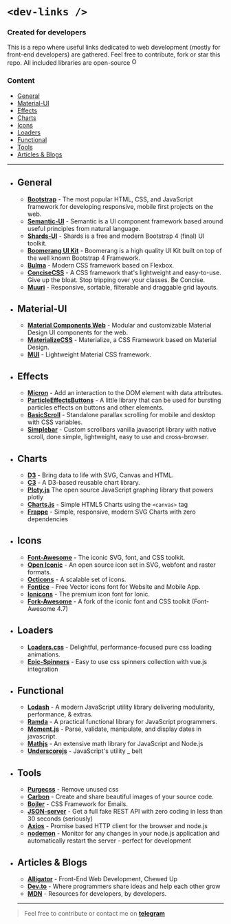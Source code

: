 #  ``` <dev-links /> ```

### Created for developers  

This is a repo where useful links dedicated to web development (mostly for front-end developers) are gathered. Feel free to contribute, fork or star this repo. All included libraries are open-source <img title="Open Source" width="16" src="https://cdn.jsdelivr.net/npm/simple-icons@1.2.7/icons/github.svg" /> 


### Content
* [General](#general)
* [Material-UI](#material-ui)
* [Effects](#effects)
* [Charts](#charts)
* [Icons](#icons)
* [Loaders](#loaders)
* [Functional](#functional)
* [Tools](#tools)
* [Articles & Blogs](#articles--blogs)



---
- ##  General
	 - [**Bootstrap**](https://github.com/twbs/bootstrap) - The most popular HTML, CSS, and JavaScript framework for developing responsive, mobile first projects on the web. 
	 - [**Semantic-UI**](https://github.com/semantic-org/semantic-ui) - Semantic is a UI component framework based around useful principles from natural language.
	 - [**Shards-UI**](https://github.com/DesignRevision/shards-ui) - Shards is a free and modern Bootstrap 4 (final) UI toolkit.
	 - [**Boomerang UI Kit**](https://github.com/webpixels/boomerang-ui-kit) - Boomerang is a high quality UI Kit built on top of the well known Bootstrap 4 Framework.
	 - [**Bulma**](https://github.com/jgthms/bulma) - Modern CSS framework based on Flexbox.
	 - [**ConciseCSS**](https://github.com/ConciseCSS/concise.css) - A CSS framework that's lightweight and easy-to-use. Give up the bloat. Stop tripping over your classes. Be Concise.
	 - [**Muuri**](https://github.com/haltu/muuri) - Responsive, sortable, filterable and draggable grid layouts.

- ## Material-UI
	 - [**Material Components Web**](https://github.com/material-components/material-components-web) - Modular and customizable Material Design UI components for the web.
	 - [**MaterializeCSS**](https://github.com/Dogfalo/materialize) - Materialize, a CSS Framework based on Material Design.
	 - [**MUI**](https://github.com/muicss/mui) - Lightweight Material CSS framework.

- ##  Effects
	 - [**Micron**](https://webkul.github.io/micron/) - Add an interaction to the DOM element with data attributes.
	 - [**ParticleEffectsButtons**](https://github.com/codrops/ParticleEffectsButtons/) - A little library that can be used for bursting particles effects on buttons and other elements.
     - [**BasicScroll**](https://github.com/electerious/basicScroll) - Standalone parallax scrolling for mobile and desktop with CSS variables.
	- [**Simplebar**](https://github.com/Grsmto/simplebar) - Custom scrollbars vanilla javascript library with native scroll, done simple, lightweight, easy to use and cross-browser.


- ##  Charts
	 - [**D3**](https://github.com/d3/d3) - Bring data to life with SVG, Canvas and HTML.
	 - [**C3**](https://github.com/c3js/c3) - A D3-based reusable chart library.
	 - [**Ploty.js**](https://github.com/plotly/plotly.js) The open source JavaScript graphing library that powers plotly
	 - [**Charts.js**](https://github.com/danielgindi/Charts) - Simple HTML5 Charts using the ``` <canvas> ``` tag
	 - [**Frappe**](https://github.com/frappe/charts) - Simple, responsive, modern SVG Charts with zero dependencies

- ##  Icons
	 - [**Font-Awesome**](https://github.com/FortAwesome/Font-Awesome) - The iconic SVG, font, and CSS toolkit.
	 - [**Open Iconic**](https://github.com/iconic/open-iconic) - An open source icon set in SVG, webfont and raster formats.
	 - [**Octicons**](https://github.com/primer/octicons/) - A scalable set of icons.
	 - [**Fontice**](https://github.com/UXWing/fontice) - Free Vector icons font for Website and Mobile App.
	 - [**Ionicons**](https://github.com/ionic-team/ionicons) - The premium icon font for Ionic.
	 - [**Fork-Awesome**](https://github.com/ForkAwesome/Fork-Awesome) - A fork of the iconic font and CSS toolkit (Font-Awesome 4.7)

- ##  Loaders
	 - [**Loaders.css**](https://github.com/ConnorAtherton/loaders.css) - Delightful, performance-focused pure css loading animations.
     - [**Epic-Spinners**](https://github.com/epicmaxco/epic-spinners) - Easy to use css spinners collection with vue.js integration 

- ##  Functional
	 - [**Lodash**](https://github.com/lodash/lodash) - A modern JavaScript utility library delivering modularity, performance, & extras.
	 - [**Ramda**](https://github.com/ramda/ramda) - A practical functional library for JavaScript programmers.
	 - [**Moment.js**](https://github.com/moment/moment) - Parse, validate, manipulate, and display dates in javascript.
	 - [**Mathjs**](https://github.com/josdejong/mathjs) - An extensive math library for JavaScript and Node.js
	 - [**Underscorejs**](https://github.com/jashkenas/underscore) - JavaScript's utility _ belt



- ##  Tools
	- [**Purgecss**](https://github.com/FullHuman/purgecss) - Remove unused css
	- [**Carbon**](https://github.com/dawnlabs/carbon) - Create and share beautiful images of your source code.
    - [**Bojler**](https://github.com/Slicejack/bojler) - CSS Framework for Emails.
	- [**JSON-server**](https://github.com/typicode/json-server) - Get a full fake REST API with zero coding in less than 30 seconds (seriously)
  - [**Axios**](https://github.com/axios/axios) - Promise based HTTP client for the browser and node.js
  - [**nodemon**](https://github.com/remy/nodemon) - Monitor for any changes in your node.js application and automatically restart the server - perfect for development
  

- ##  Articles & Blogs
	- [**Alligator**](https://alligator.io/) - Front-End Web Development, Chewed Up  
	- [**Dev.to**](https://dev.to/) - Where programmers share ideas and help each other grow
	- [**MDN**](https://developer.mozilla.org/en-US/) - Resources for developers, by developers.
	



  
  ---
> Feel free to contribute or contact me on [**telegram**](https://t.me/agonxgashi)
